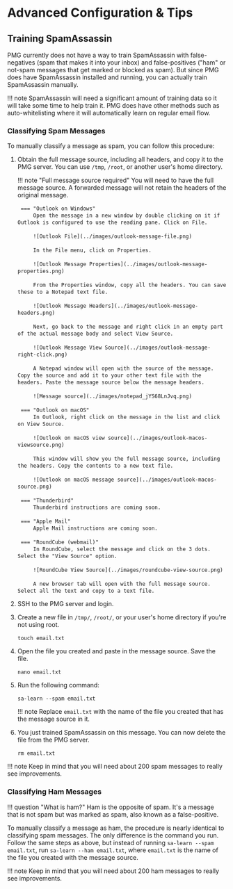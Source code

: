 # Advanced Configuration &amp; Tips

## Training SpamAssassin

PMG currently does not have a way to train SpamAssassin with false-negatives (spam that makes it into your inbox) and false-positives ("ham" or not-spam messages that get marked or blocked as spam). But since PMG does have SpamAssassin installed and running, you can actually train SpamAssassin manually. 

!!! note
    SpamAssassin will need a significant amount of training data so it will take some time to help train it. PMG does have other methods such as auto-whitelisting where it will automatically learn on regular email flow.

### Classifying Spam Messages

To manually classify a message as spam, you can follow this procedure:

1. Obtain the full message source, including all headers, and copy it to the PMG server. You can use `/tmp`, `/root`, or another user's home directory.

    !!! note "Full message source required"
        You will need to have the full message source. A forwarded message will not retain the headers of the original message. 

        === "Outlook on Windows"
            Open the message in a new window by double clicking on it if Outlook is configured to use the reading pane. Click on File.

            ![Outlook File](../images/outlook-message-file.png)

            In the File menu, click on Properties.

            ![Outlook Message Properties](../images/outlook-message-properties.png)

            From the Properties window, copy all the headers. You can save these to a Notepad text file.

            ![Outlook Message Headers](../images/outlook-message-headers.png)

            Next, go back to the message and right click in an empty part of the actual message body and select View Source.

            ![Outlook Message View Source](../images/outlook-message-right-click.png)

            A Notepad window will open with the source of the message. Copy the source and add it to your other text file with the headers. Paste the message source below the message headers.

            ![Message source](../images/notepad_jYS68LnJvq.png)

        === "Outlook on macOS"
            In Outlook, right click on the message in the list and click on View Source.

            ![Outlook on macOS view source](../images/outlook-macos-viewsource.png)

            This window will show you the full message source, including the headers. Copy the contents to a new text file.

            ![Outlook on macOS message source](../images/outlook-macos-source.png)

        === "Thunderbird"
            Thunderbird instructions are coming soon.

        === "Apple Mail"
            Apple Mail instructions are coming soon.

        === "RoundCube (webmail)"
            In RoundCube, select the message and click on the 3 dots. Select the "View Source" option.

            ![RoundCube View Source](../images/roundcube-view-source.png)

            A new browser tab will open with the full message source. Select all the text and copy to a text file.

2. SSH to the PMG server and login. 

3. Create a new file in `/tmp/`, `/root/`, or your user's home directory if you're not using root. 

    ```
    touch email.txt
    ```

4. Open the file you created and paste in the message source. Save the file.

    ```
    nano email.txt
    ```

5. Run the following command:

    ```
    sa-learn --spam email.txt
    ```

    !!! note
        Replace `email.txt` with the name of the file you created that has the message source in it.

6. You just trained SpamAssassin on this message. You can now delete the file from the PMG server.

    ```
    rm email.txt
    ```

!!! note
    Keep in mind that you will need about 200 spam messages to really see improvements.

### Classifying Ham Messages

!!! question "What is ham?"
    Ham is the opposite of spam. It's a message that is not spam but was marked as spam, also known as a false-positive.

To manually classify a message as ham, the procedure is nearly identical to classifying spam messages. The only difference is the command you run. Follow the same steps as above, but instead of running `sa-learn --spam email.txt`, run `sa-learn --ham email.txt`, where `email.txt` is the name of the file you created with the message source.

!!! note
    Keep in mind that you will need about 200 ham messages to really see improvements.

